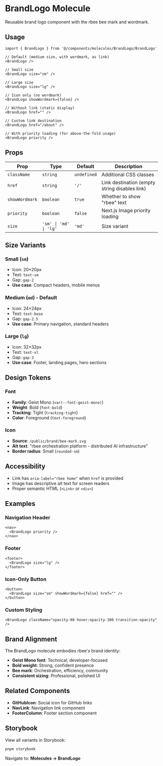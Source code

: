 # BrandLogo Molecule

Reusable brand logo component with the rbee bee mark and wordmark.

## Usage

```tsx
import { BrandLogo } from '@/components/molecules/BrandLogo/BrandLogo'

// Default (medium size, with wordmark, as link)
<BrandLogo />

// Small size
<BrandLogo size="sm" />

// Large size
<BrandLogo size="lg" />

// Icon only (no wordmark)
<BrandLogo showWordmark={false} />

// Without link (static display)
<BrandLogo href="" />

// Custom link destination
<BrandLogo href="/about" />

// With priority loading (for above-the-fold usage)
<BrandLogo priority />
```

## Props

| Prop | Type | Default | Description |
|------|------|---------|-------------|
| `className` | `string` | `undefined` | Additional CSS classes |
| `href` | `string` | `'/'` | Link destination (empty string disables link) |
| `showWordmark` | `boolean` | `true` | Whether to show "rbee" text |
| `priority` | `boolean` | `false` | Next.js Image priority loading |
| `size` | `'sm' \| 'md' \| 'lg'` | `'md'` | Size variant |

## Size Variants

### Small (`sm`)
- Icon: 20×20px
- Text: `text-sm`
- Gap: `gap-2`
- **Use case**: Compact headers, mobile menus

### Medium (`md`) - Default
- Icon: 24×24px
- Text: `text-base`
- Gap: `gap-2.5`
- **Use case**: Primary navigation, standard headers

### Large (`lg`)
- Icon: 32×32px
- Text: `text-xl`
- Gap: `gap-3`
- **Use case**: Footer, landing pages, hero sections

## Design Tokens

### Font
- **Family**: Geist Mono (`var(--font-geist-mono)`)
- **Weight**: Bold (`font-bold`)
- **Tracking**: Tight (`tracking-tight`)
- **Color**: Foreground (`text-foreground`)

### Icon
- **Source**: `/public/brand/bee-mark.svg`
- **Alt text**: "rbee orchestration platform - distributed AI infrastructure"
- **Border radius**: Small (`rounded-sm`)

## Accessibility

- Link has `aria-label="rbee home"` when `href` is provided
- Image has descriptive alt text for screen readers
- Proper semantic HTML (`<Link>` or `<div>`)

## Examples

### Navigation Header
```tsx
<nav>
  <BrandLogo priority />
</nav>
```

### Footer
```tsx
<footer>
  <BrandLogo size="lg" />
</footer>
```

### Icon-Only Button
```tsx
<button>
  <BrandLogo size="sm" showWordmark={false} href="" />
</button>
```

### Custom Styling
```tsx
<BrandLogo className="opacity-80 hover:opacity-100 transition-opacity" />
```

## Brand Alignment

The BrandLogo molecule embodies rbee's brand identity:

- **Geist Mono font**: Technical, developer-focused
- **Bold weight**: Strong, confident presence
- **Bee mark**: Orchestration, efficiency, community
- **Consistent sizing**: Professional, polished UI

## Related Components

- **GitHubIcon**: Social icon for GitHub links
- **NavLink**: Navigation link component
- **FooterColumn**: Footer section component

## Storybook

View all variants in Storybook:
```bash
pnpm storybook
```

Navigate to: **Molecules → BrandLogo**
